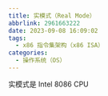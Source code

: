 ```yaml
---
title: 实模式（Real Mode）
abbrlink: 2961663222
date: 2023-09-08 16:09:02
tags:
  - x86 指令集架构（x86 ISA）
categories:
  - 操作系统（OS）
---
```


实模式是 Intel 8086 CPU
